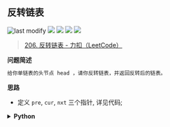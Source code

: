 ## 反转链表
<!--START_SECTION:badge-->

![last modify](https://img.shields.io/static/v1?label=last%20modify&message=2022-10-14%2014%3A59%3A33&color=yellowgreen&style=flat-square)
[![](https://img.shields.io/static/v1?label=&message=%E7%AE%80%E5%8D%95&color=yellow&style=flat-square)](../../../README.md#简单)
[![](https://img.shields.io/static/v1?label=&message=LeetCode&color=green&style=flat-square)](../../../README.md#leetcode)
[![](https://img.shields.io/static/v1?label=&message=%E9%93%BE%E8%A1%A8&color=blue&style=flat-square)](../../../README.md#链表)
[![](https://img.shields.io/static/v1?label=&message=%E7%BB%8F%E5%85%B8&color=blue&style=flat-square)](../../../README.md#经典)

<!--END_SECTION:badge-->
<!--info
tags: [链表, 经典]
source: LeetCode
level: 简单
number: '0206'
name: 反转链表
companies: []
-->

> [206. 反转链表 - 力扣（LeetCode）](https://leetcode.cn/problems/reverse-linked-list/)

<summary><b>问题简述</b></summary>

```txt
给你单链表的头节点 head ，请你反转链表，并返回反转后的链表。
```

<!-- 
<details><summary><b>详细描述</b></summary>

```txt
```

</details>
-->

<!-- <div align="center"><img src="../../../_assets/xxx.png" height="300" /></div> -->

<summary><b>思路</b></summary>

- 定义 `pre`, `cur`, `nxt` 三个指针, 详见代码;

<details><summary><b>Python</b></summary>

```python
# Definition for singly-linked list.
# class ListNode:
#     def __init__(self, val=0, next=None):
#         self.val = val
#         self.next = next

class Solution:
    def reverseList(self, head: Optional[ListNode]) -> Optional[ListNode]:

        pre, cur = None, head
        while cur:
            nxt = cur.next
            cur.next = pre
            pre = cur
            cur = nxt

        return pre
```

</details>


<!-- 
<summary><b>相关问题</b></summary>

-->
